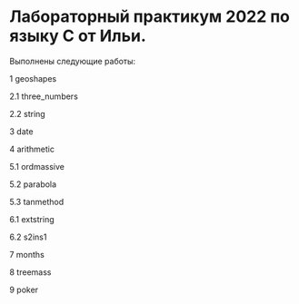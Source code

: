 # Лабораторный практикум 2022 по языку C от Ильи.

Выполнены следующие работы:

1 geoshapes

2.1 three_numbers

2.2 string

3 date

4 arithmetic

5.1 ordmassive

5.2 parabola

5.3 tanmethod

6.1 extstring

6.2 s2ins1

7 months

8 treemass

9 poker
